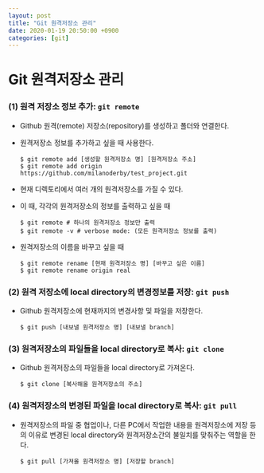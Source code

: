 ```yaml
---
layout: post
title: "Git 원격저장소 관리"
date: 2020-01-19 20:50:00 +0900
categories: [git]
---
```


# Git 원격저장소 관리

### (1) 원격 저장소 정보 추가: `git remote`

- Github 원격(remote) 저장소(repository)를 생성하고 폴더와 연결한다.

- 원격저장소 정보를 추가하고 싶을 때 사용한다.

  ```shell
  $ git remote add [생성할 원격저장소 명] [원격저장소 주소]
  $ git remote add origin https://github.com/milanoderby/test_project.git
  ```


- 현재 디렉토리에서 여러 개의 원격저장소를 가질 수 있다. 

- 이 때, 각각의 원격저장소의 정보를 출력하고 싶을 때

  ```shell
  $ git remote # 하나의 원격저장소 정보만 출력
  $ git remote -v # verbose mode: (모든 원격저장소 정보를 출력)
  ```

- 원격저장소의 이름을 바꾸고 싶을 때

  ```shell
  $ git remote rename [현재 원격저장소 명] [바꾸고 싶은 이름]
  $ git remote rename origin real
  ```



### (2) 원격 저장소에 local directory의 변경정보를 저장: `git push`

- Github 원격저장소에 현재까지의 변경사항 및 파일을 저장한다.

  ```shell
  $ git push [내보낼 원격저장소 명] [내보낼 branch]
  ```



### (3) 원격저장소의 파일들을 local directory로 복사: `git clone`

- Github 원격저장소의 파일들을 local directory로 가져온다.

  ```shell
  $ git clone [복사해올 원격저장소의 주소]
  ```



### (4) 원격저장소의 변경된 파일을 local directory로 복사: `git pull`

- 원격저장소의 파일 중 협업이나, 다른 PC에서 작업한 내용을 원격저장소에 저장 등의 이유로 변경된 local directory와 원격저장소간의 불일치를 맞춰주는 역할을 한다.

  ```
  $ git pull [가져올 원격저장소 명] [저장할 branch]
  ```

  